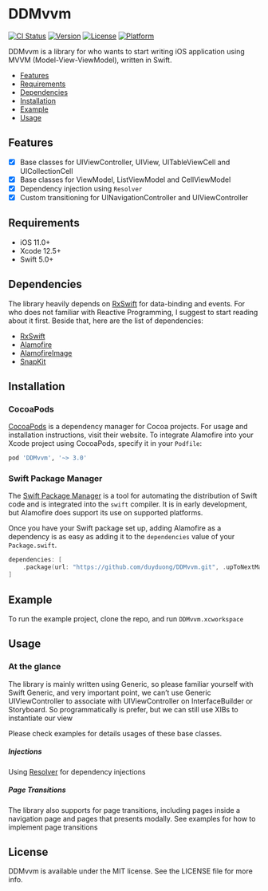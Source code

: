 # DDMvvm

[![CI Status](https://img.shields.io/travis/duyduong/DDMvvm.svg?style=flat)](https://travis-ci.org/duyduong/DDMvvm)
[![Version](https://img.shields.io/cocoapods/v/DDMvvm.svg?style=flat)](https://cocoapods.org/pods/DDMvvm)
[![License](https://img.shields.io/cocoapods/l/DDMvvm.svg?style=flat)](https://cocoapods.org/pods/DDMvvm)
[![Platform](https://img.shields.io/cocoapods/p/DDMvvm.svg?style=flat)](https://cocoapods.org/pods/DDMvvm)

DDMvvm is a library for who wants to start writing iOS application using MVVM (Model-View-ViewModel), written in Swift.

- [Features](#features)
- [Requirements](#requirements)
- [Dependencies](#dependencies)
- [Installation](#installation)
- [Example](#example)
- [Usage](#usage)

## Features

- [x] Base classes for UIViewController, UIView, UITableViewCell and UICollectionCell
- [x] Base classes for ViewModel, ListViewModel and CellViewModel
- [x] Dependency injection using `Resolver`
- [x] Custom transitioning for UINavigationController and UIViewController

## Requirements
- iOS 11.0+
- Xcode 12.5+
- Swift 5.0+

## Dependencies
The library heavily depends on [RxSwift](https://github.com/ReactiveX/RxSwift) for data-binding and events. For who does not familiar with Reactive Programming, I suggest to start reading about it first. Beside that, here are the list of dependencies:
- [RxSwift](https://github.com/ReactiveX/RxSwift)
- [Alamofire](https://github.com/Alamofire/Alamofire)
- [AlamofireImage](https://github.com/Alamofire/AlamofireImage)
- [SnapKit](https://github.com/SnapKit/SnapKit)

## Installation

### CocoaPods

[CocoaPods](https://cocoapods.org) is a dependency manager for Cocoa projects. For usage and installation instructions, visit their website. To integrate Alamofire into your Xcode project using CocoaPods, specify it in your `Podfile`:

```ruby
pod 'DDMvvm', '~> 3.0'
```

### Swift Package Manager

The [Swift Package Manager](https://swift.org/package-manager/) is a tool for automating the distribution of Swift code and is integrated into the `swift` compiler. It is in early development, but Alamofire does support its use on supported platforms.

Once you have your Swift package set up, adding Alamofire as a dependency is as easy as adding it to the `dependencies` value of your `Package.swift`.

```swift
dependencies: [
    .package(url: "https://github.com/duyduong/DDMvvm.git", .upToNextMajor(from: "3.0.0"))
]
```

## Example

To run the example project, clone the repo, and run `DDMvvm.xcworkspace`

## Usage

### At the glance
The library is mainly written using Generic, so please familiar yourself with Swift Generic, and very important point, we can’t use Generic UIViewController to associate with UIViewController on InterfaceBuilder or Storyboard. So programmatically is prefer, but we can still use XIBs to instantiate our view

Please check examples for details usages of these base classes.

##### Injections
Using [Resolver](https://github.com/hmlongco/Resolver) for dependency injections

##### Page Transitions
The library also supports for page transitions, including pages inside a navigation page and pages that presents modally. See examples for how to implement page transitions

## License

DDMvvm is available under the MIT license. See the LICENSE file for more info.
